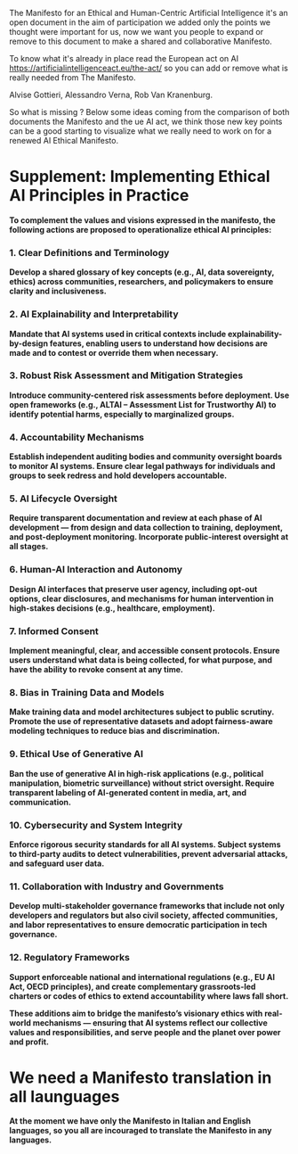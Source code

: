 
The Manifesto for an Ethical and Human-Centric Artificial Intelligence it's an open document
in the aim of participation we added only the points we thought were important for us, now 
we want you people to expand or remove to this document to make a shared and collaborative Manifesto.

To know what it's already in place read the European act on AI https://artificialintelligenceact.eu/the-act/
so you can add or remove what is really needed from The Manifesto.


Alvise Gottieri, Alessandro Verna, Rob Van Kranenburg.

So what is missing ? Below some ideas coming from the comparison of both documents the Manifesto and the ue AI act, we think those new key points can be a good starting to visualize
what we really need to work on for a renewed AI Ethical Manifesto.

# <b> Supplement: Implementing Ethical AI Principles in Practice
To complement the values and visions expressed in the manifesto, the following actions are proposed to operationalize ethical AI principles:

### <b> 1. Clear Definitions and Terminology
Develop a shared glossary of key concepts (e.g., AI, data sovereignty, ethics) across communities, researchers, and policymakers to ensure clarity and inclusiveness.

### <b> 2. AI Explainability and Interpretability
Mandate that AI systems used in critical contexts include explainability-by-design features, enabling users to understand how decisions are made and to contest or override them when necessary.

### <b> 3. Robust Risk Assessment and Mitigation Strategies
Introduce community-centered risk assessments before deployment. Use open frameworks (e.g., ALTAI – Assessment List for Trustworthy AI) to identify potential harms, especially to marginalized groups.

### <b> 4. Accountability Mechanisms
Establish independent auditing bodies and community oversight boards to monitor AI systems. Ensure clear legal pathways for individuals and groups to seek redress and hold developers accountable.

### <b> 5. AI Lifecycle Oversight
Require transparent documentation and review at each phase of AI development — from design and data collection to training, deployment, and post-deployment monitoring. Incorporate public-interest oversight at all stages.

### <b> 6. Human-AI Interaction and Autonomy
Design AI interfaces that preserve user agency, including opt-out options, clear disclosures, and mechanisms for human intervention in high-stakes decisions (e.g., healthcare, employment).

### <b> 7. Informed Consent
Implement meaningful, clear, and accessible consent protocols. Ensure users understand what data is being collected, for what purpose, and have the ability to revoke consent at any time.

### <b> 8. Bias in Training Data and Models
Make training data and model architectures subject to public scrutiny. Promote the use of representative datasets and adopt fairness-aware modeling techniques to reduce bias and discrimination.

### <b> 9. Ethical Use of Generative AI
Ban the use of generative AI in high-risk applications (e.g., political manipulation, biometric surveillance) without strict oversight. Require transparent labeling of AI-generated content in media, art, and communication.

### <b> 10. Cybersecurity and System Integrity
Enforce rigorous security standards for all AI systems. Subject systems to third-party audits to detect vulnerabilities, prevent adversarial attacks, and safeguard user data.

### <b> 11. Collaboration with Industry and Governments
Develop multi-stakeholder governance frameworks that include not only developers and regulators but also civil society, affected communities, and labor representatives to ensure democratic participation in tech governance.

### <b> 12. Regulatory Frameworks
Support enforceable national and international regulations (e.g., EU AI Act, OECD principles), and create complementary grassroots-led charters or codes of ethics to extend accountability where laws fall short.

These additions aim to bridge the manifesto’s visionary ethics with real-world mechanisms — ensuring that AI systems reflect our collective values and responsibilities, and serve people and the planet over power and profit.

# We need a Manifesto translation in all launguages

At the moment we have only the Manifesto in Italian and English languages, so you all are incouraged to translate the Manifesto in any languages.
